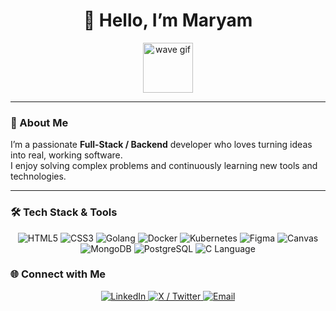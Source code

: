<h1 align="center">👋 Hello, I’m Maryam</h1>

<p align="center">
  <img src="https://media.giphy.com/media/hvRJCLFzcasrR4ia7z/giphy.gif" width="80px" alt="wave gif"/>
</p>

---

### 🚀 About Me
I’m a passionate **Full-Stack / Backend** developer who loves turning ideas into real, working software.  
I enjoy solving complex problems and continuously learning new tools and technologies.

---

### 🛠️ Tech Stack & Tools

<p align="center">
  <img src="https://img.shields.io/badge/HTML-5-E34F26?logo=html5&logoColor=white&style=for-the-badge" alt="HTML5" />
  <img src="https://img.shields.io/badge/CSS-3-1572B6?logo=css3&logoColor=white&style=for-the-badge" alt="CSS3" />
  <img src="https://img.shields.io/badge/Go-1.20-00ADD8?logo=go&logoColor=white&style=for-the-badge" alt="Golang" />
  <img src="https://img.shields.io/badge/Docker-2496ED?logo=docker&logoColor=white&style=for-the-badge" alt="Docker" />
  <img src="https://img.shields.io/badge/Kubernetes-326CE5?logo=kubernetes&logoColor=white&style=for-the-badge" alt="Kubernetes" />
  <img src="https://img.shields.io/badge/Figma-F24E1E?logo=figma&logoColor=white&style=for-the-badge" alt="Figma" />
  <img src="https://img.shields.io/badge/Canvas-000000?logo=circle&logoColor=white&style=for-the-badge" alt="Canvas" />
  <img src="https://img.shields.io/badge/MongoDB-47A248?logo=mongodb&logoColor=white&style=for-the-badge" alt="MongoDB" />
  <img src="https://img.shields.io/badge/PostgreSQL-336791?logo=postgresql&logoColor=white&style=for-the-badge" alt="PostgreSQL" />
  <img src="https://img.shields.io/badge/C-00599C?logo=c&logoColor=white&style=for-the-badge" alt="C Language" />
</p>

### 🌐 Connect with Me

<p align="center">
  <a href="https://www.linkedin.com/in/maryam-masoomi-386b45274/">
    <img src="https://img.shields.io/badge/LinkedIn-0077B5?logo=linkedin&logoColor=white&style=for-the-badge" alt="LinkedIn" />
  </a>
  <a href="https://x.com/MasoomiMar50627">
    <img src="https://img.shields.io/badge/X-Twitter-1DA1F2?logo=twitter&logoColor=white&style=for-the-badge" alt="X / Twitter" />
  </a>
  <a href="maryam345masoomi@gmail.com">
    <img src="https://img.shields.io/badge/Email-D14836?logo=gmail&logoColor=white&style=for-the-badge" alt="Email" />
  </a>
</p>
